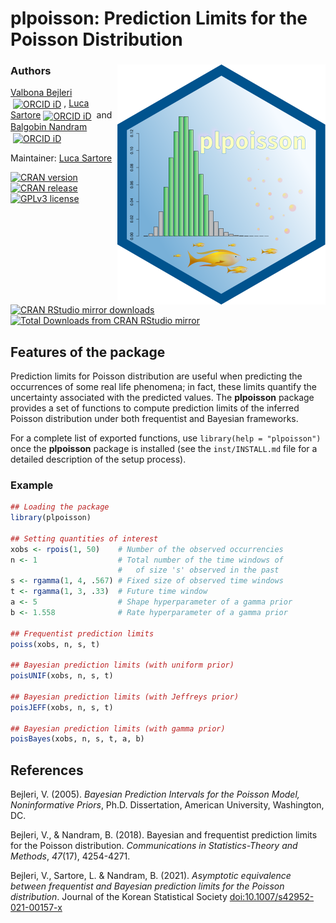 # plpoisson: Prediction Limits for the Poisson Distribution

### Authors <img src="man/figures/logo.svg" align="right" alt="plpoisson logo" />
[Valbona Bejleri](mailto://valbona.bejleri@gmail.com)[<img alt="ORCID iD" src="https://cran.r-project.org/web/orcid.svg" width="16px" height="16px" style="margin-left:4px; margin-right:4px; vertical-align:middle">](https://orcid.org/0000-0001-9828-968X), [Luca Sartore](mailto://drwolf85@gmail.com)[<img alt="ORCID iD" src="https://cran.r-project.org/web/orcid.svg" width="16px" height="16px" style="width:16px; height:16px; margin-left:4px; margin-right:4px; vertical-align:middle">](https://orcid.org/0000-0002-0446-1328) and [Balgobin Nandram](mailto://balnan@wpi.edu)[<img alt="ORCID iD" src="https://cran.r-project.org/web/orcid.svg" width="16px" height="16px" style="width:16px; height:16px; margin-left:4px; margin-right:4px; vertical-align:middle">](https://orcid.org/0000-0002-3204-0301)

Maintainer: [Luca Sartore](mailto://drwolf85@gmail.com)

[![CRAN version](https://www.r-pkg.org/badges/version/plpoisson)](https://cran.r-project.org/package=plpoisson)
[![CRAN release](https://www.r-pkg.org/badges/ago/plpoisson)](https://cran.r-project.org/package=plpoisson)
[![GPLv3 license](https://img.shields.io/badge/License-GPLv3-yellow.svg)](http://perso.crans.org/besson/LICENSE.html)
[![CRAN RStudio mirror downloads](https://cranlogs.r-pkg.org/badges/plpoisson)](https://cran.r-project.org/package=plpoisson)
[![Total Downloads from CRAN RStudio mirror](https://cranlogs.r-pkg.org/badges/grand-total/plpoisson?color=orange)](https://CRAN.R-project.org/package=plpoisson)

## Features of the package
Prediction limits for Poisson distribution are useful when predicting the occurrences of some real life phenomena; in fact, these limits quantify the uncertainty associated with the predicted values.  The **plpoisson** package provides a set of functions to compute prediction limits of the inferred Poisson distribution under both frequentist and Bayesian frameworks.

For a complete list of exported functions, use `library(help = "plpoisson")` once the **plpoisson** package is installed (see the `inst/INSTALL.md` file for a detailed description of the setup process).

### Example
```R
## Loading the package
library(plpoisson)

## Setting quantities of interest
xobs <- rpois(1, 50)    # Number of the observed occurrencies  
n <- 1                  # Total number of the time windows of
                        #   of size 's' observed in the past
s <- rgamma(1, 4, .567) # Fixed size of observed time windows
t <- rgamma(1, 3, .33)  # Future time window
a <- 5                  # Shape hyperparameter of a gamma prior
b <- 1.558              # Rate hyperparameter of a gamma prior

## Frequentist prediction limits
poiss(xobs, n, s, t)

## Bayesian prediction limits (with uniform prior)
poisUNIF(xobs, n, s, t)

## Bayesian prediction limits (with Jeffreys prior)
poisJEFF(xobs, n, s, t)

## Bayesian prediction limits (with gamma prior)
poisBayes(xobs, n, s, t, a, b)
```

## References

Bejleri, V. (2005). *Bayesian Prediction Intervals for the Poisson Model, Noninformative Priors*, Ph.D. Dissertation, American University, Washington, DC.

Bejleri, V., & Nandram, B. (2018). Bayesian and frequentist prediction limits for the Poisson distribution. *Communications in Statistics-Theory and Methods*, *47*(17), 4254-4271.

Bejleri, V., Sartore, L. & Nandram, B. (2021). *Asymptotic equivalence between frequentist and Bayesian prediction limits for the Poisson distribution*. Journal of the Korean Statistical Society [doi:10.1007/s42952-021-00157-x](https://doi.org/10.1007/s42952-021-00157-x)
